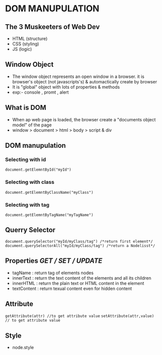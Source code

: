 # DOM MANUPULATION 

## The 3 Muskeeters of Web Dev 
- HTML (structure)
- CSS (styling)
- JS (logic)

## Window Object
- The window object represents an open window in a browser. it is browser's object (not javascripts's)
  & automactically create by browser 
- It is "global" object with lots of properties & methods
- exp:- console , promt , alert

## What is DOM
- When ap web page is loaded, the browser create a "documents object model" of the page
- window > document > html > body > script & div

## DOM manupulation

### Selecting with id 
`` document.getElemntById("myId") ``

### Selecting with class 
`` document.getElemntByClassName("myClass") ``

### Selecting with tag 
`` document.getElemntByTagName("myTagName") ``

## Querry Selector 
`` document.querySelector("myId/myClass/tag") /*return first element*/ ``
`` document.querySelectorAll("myId/myClass/tag") /*return a Nodelisst*/ ``

## Properties *GET / SET / UPDATE*
- tagName : return tag of elements nodes 
- innerText : return the text content of the elements and  all its children 
- innerHTML : return the plain text or HTML content in the element 
- textContent : return texual content even for hidden content 

## Attribute 
`` getAttribute(attr) //to get attribute value ``
`` setAttribute(attr,value) // to get attribute value ``

## Style 
- node.style